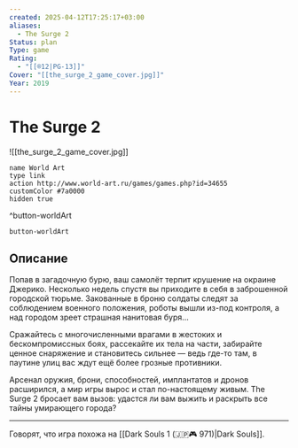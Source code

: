 ```yaml
---
created: 2025-04-12T17:25:17+03:00
aliases:
  - The Surge 2
Status: plan
Type: game
Rating:
  - "[[®️12|PG-13]]"
Cover: "[[the_surge_2_game_cover.jpg]]"
Year: 2019
---
```


# The Surge 2

![[the_surge_2_game_cover.jpg]]

```button
name World Art
type link
action http://www.world-art.ru/games/games.php?id=34655
customColor #7a0000
hidden true
```
^button-worldArt



`button-worldArt`

## Описание

Попав в загадочную бурю, ваш самолёт терпит крушение на окраине Джерико. Несколько недель спустя вы приходите в себя в заброшенной городской тюрьме. Закованные в броню солдаты следят за соблюдением военного положения, роботы вышли из-под контроля, а над городом зреет страшная нанитовая буря...

Сражайтесь с многочисленными врагами в жестоких и бескомпромиссных боях, рассекайте их тела на части, забирайте ценное снаряжение и становитесь сильнее — ведь где-то там, в паутине улиц вас ждут ещё более грозные противники.

Арсенал оружия, брони, способностей, имплантатов и дронов расширился, а мир игры вырос и стал по-настоящему живым. The Surge 2 бросает вам вызов: удастся ли вам выжить и раскрыть все тайны умирающего города?

---

Говорят, что игра похожа на [[Dark Souls 1 (🇯🇵🎮 971)|Dark Souls]].
